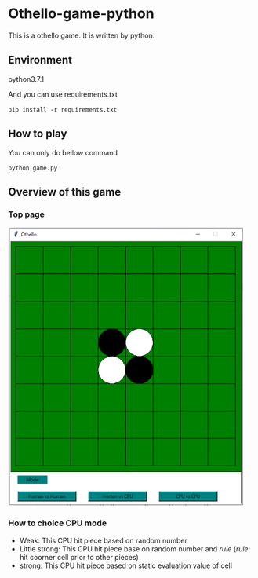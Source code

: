 # Othello-game-python
This is a othello game. It is written by python. 

## Environment
python3.7.1

And you can use requirements.txt
```
pip install -r requirements.txt
```

## How to play
You can only do bellow command
```
python game.py 
```

## Overview of this game 
### Top page
![Top page](https://github.com/chihina/othello-game-python/blob/master/Images/top_resized.png)

### How to choice CPU mode
- Weak: This CPU hit piece based on random number
- Little strong: This CPU hit piece base on random number and *rule*  (*rule*: hit coorner cell prior to other pieces)
- strong: This CPU hit piece based on static evaluation value of cell
